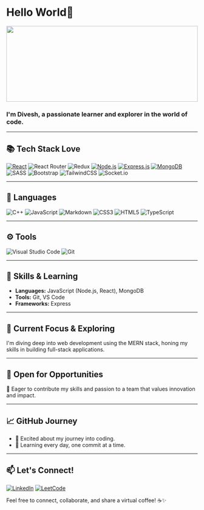 

# Hello World👋 
<div>
<img src="https://media.giphy.com/media/A06UFEx8jxEwU/giphy.gif" width="100%" height="200">
</div>

### I'm Divesh, a passionate learner and explorer in the world of code.

---

## 📚 Tech Stack Love

[![React](https://img.shields.io/badge/react-%2320232a.svg?style=plastic&logo=react&logoColor=%2361DAFB)](https://reactjs.org/)
![React Router](https://img.shields.io/badge/React_Router-CA4245?style=plastic&logo=react-router&logoColor=white)
![Redux](https://img.shields.io/badge/redux-%23593d88.svg?style=plastic&logo=redux&logoColor=white)
[![Node.js](https://img.shields.io/badge/-Node.js-339933?style=plastic&logo=node.js&logoColor=white)](https://nodejs.org/)
[![Express.js](https://img.shields.io/badge/express.js-%23404d59.svg?style=plastic&logo=express&logoColor=%2361DAFB)](https://expressjs.com/)
[![MongoDB](https://img.shields.io/badge/-MongoDB-47a248?style=plastic&logo=mongodb&logoColor=white)](https://www.mongodb.com/)
![SASS](https://img.shields.io/badge/SASS-hotpink.svg?style=plastic&logo=SASS&logoColor=white)
![Bootstrap](https://img.shields.io/badge/bootstrap-%238511FA.svg?style=plastic&logo=bootstrap&logoColor=white)
![TailwindCSS](https://img.shields.io/badge/tailwindcss-%2338B2AC.svg?style=plastic&logo=tailwind-css&logoColor=white)
![Socket.io](https://img.shields.io/badge/Socket.io-black?style=plastic&logo=socket.io&badgeColor=010101)

---

## 📑 Languages
![C++](https://img.shields.io/badge/c++-%2300599C.svg?style=flat&logo=c%2B%2B&logoColor=white)
![JavaScript](https://img.shields.io/badge/javascript-%23323330.svg?style=flat&logo=javascript&logoColor=%23F7DF1E)
![Markdown](https://img.shields.io/badge/markdown-%23000000.svg?style=flat&logo=markdown&logoColor=white)
![CSS3](https://img.shields.io/badge/css3-%231572B6.svg?style=flat&logo=css3&logoColor=white)
![HTML5](https://img.shields.io/badge/html5-%23E34F26.svg?style=flat&logo=html5&logoColor=white)
![TypeScript](https://img.shields.io/badge/typescript-%23007ACC.svg?style=flat&logo=typescript&logoColor=white)

---

## ⚙️ Tools

![Visual Studio Code](https://img.shields.io/badge/Visual%20Studio%20Code-0078d7.svg?style=flat&logo=visual-studio-code&logoColor=white)
![Git](https://img.shields.io/badge/git-%23F05033.svg?style=flat&logo=git&logoColor=white)

---

## 🚀 Skills & Learning

- **Languages:** JavaScript (Node.js, React), MongoDB
- **Tools:** Git, VS Code
- **Frameworks:** Express

---

## 🌱  Current Focus & Exploring
I'm diving deep into web development using the MERN stack, honing my skills in building full-stack applications.

---

## 🚀 Open for Opportunities

💼 Eager to contribute my skills and passion to a team that values innovation and impact.

<!-- ### 🚧 Current Project: [Project Name] -->

---

## 📈 GitHub Journey

- 📌 Excited about my journey into coding.
- 🌟 Learning every day, one commit at a time.

---

## 📫 Let's Connect!

[![LinkedIn](https://img.shields.io/badge/-LinkedIn-0077b5?style=flat&logo=linkedin&logoColor=#d16c06)](https://www.linkedin.com/in/diveshkumar0207/)
[![LeetCode](https://img.shields.io/badge/LeetCode-000000?style=flat&logo=LeetCode&logoColor=#d16c06)](https://www.leetcode.com/diveshkumar0207/)
<!-- [![Twitter](https://img.shields.io/badge/-Twitter-1da1f2?style=flat&logo=twitter&logoColor=white)](https://twitter.com/yourusername/) -->

Feel free to connect, collaborate, and share a virtual coffee! ☕️✨

